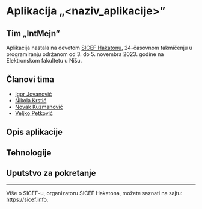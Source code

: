 # Aplikacija „<naziv_aplikacije>”

## Tim „IntMejn”

Aplikacija nastala na devetom [SICEF Hakatonu](https://hakaton.sicef.info/), 24-časovnom takmičenju u programiranju održanom od 3. do 5. novembra 2023. godine na Elektronskom fakultetu u Nišu.

<!-- Učesnici su imali zadatak da naprave **aplikaciju koja će ...** [organizator će naknadno dodati ovu liniju dokumenta nakon određenja teme] -->

## Članovi tima

- [Igor Jovanović](https://github.com/ig0r2)
- [Nikola Krstić](https://github.com/nikrstic)
- [Novak Kuzmanović](https://github.com/novaKuzma)
- [Veljko Petković](https://github.com/veljko2404)

## Opis aplikacije

<!--
Na primer odgovoriti na neka od sledeća pitanja:
Šta radi aplikacija? Koji je njen cil? Šta pruža korisniku? Kako rešava zadat problem? Koje su njene mogućnosti?
-->

## Tehnologije

<!--
- JavaScript
- MySQL
- PHP
- ...
-->

## Uputstvo za pokretanje

<!--
Kratke instrukcije za pokretanje aplikacije, kao i šta je potrebno instalirati i podesiti radi njenog pokretanja.
-->

----------
Više o SICEF-u, organizatoru SICEF Hakatona, možete saznati na sajtu: https://sicef.info. 
